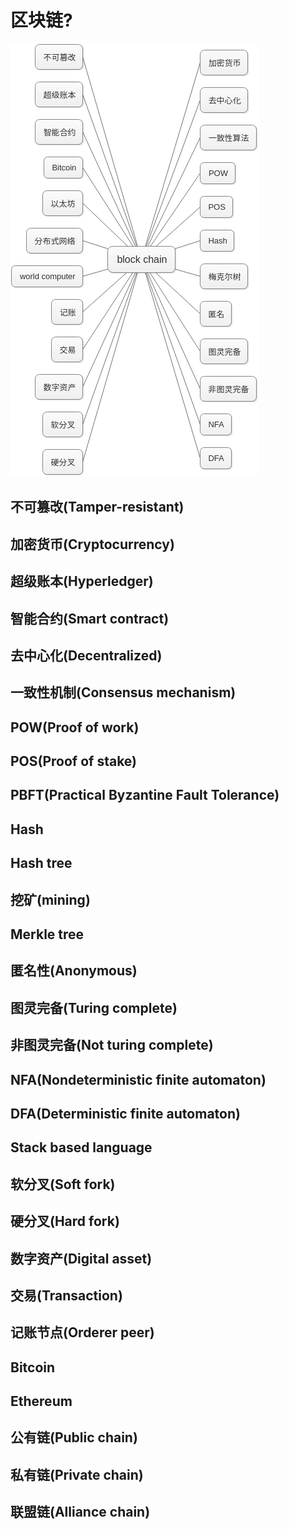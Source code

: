 # 区块链?

![alt](./pictures/chaos.png)

## <a name="tamper-resistant">不可篡改(Tamper-resistant)</a>
## <a name="crypto-currenncy">加密货币(Cryptocurrency)</a>
## <a name="hyper-ledger">超级账本(Hyperledger)</a>
## <a name="smart-contract">智能合约(Smart contract)</a>
## <a name="decentralized">去中心化(Decentralized)</a>
## <a name="consensus">一致性机制(Consensus mechanism)</a>
## <a name="pow">POW(Proof of work)</a>
## <a name="pos">POS(Proof of stake)</a>
## <a name="pbft">PBFT(Practical Byzantine Fault Tolerance)</a>
## <a name="hash">Hash</a>
## <a name="hash-tree">Hash tree</a>
## <a name="mining">挖矿(mining)</a>
## <a name="merkle-tree">Merkle tree</a>
## <a name="anonymous">匿名性(Anonymous)</a>
## <a name="turing-complete">图灵完备(Turing complete)</a>
## <a name="not-turing-complete">非图灵完备(Not turing complete)</a>
## <a name="nfa">NFA(Nondeterministic finite automaton)</a>
## <a name="dfa">DFA(Deterministic finite automaton)</a>
## <a name="stack-based-language">Stack based language</a>
## <a name="soft-fork">软分叉(Soft fork)</a>
## <a name="hard-fork">硬分叉(Hard fork)</a>
## <a name="digital-asset">数字资产(Digital asset)</a>
## <a name="transaction">交易(Transaction)</a>
## <a name="orderer">记账节点(Orderer peer)</a>
## <a name="bitcoin">Bitcoin</a>
## <a name="eth">Ethereum</a>
## <a name="public-chain">公有链(Public chain)</a>
## <a name="private-chain">私有链(Private chain)</a>
## <a name="alliance-chain">联盟链(Alliance chain)</a>